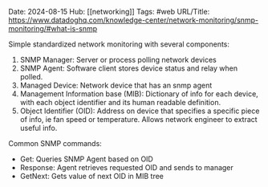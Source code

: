 Date: 2024-08-15
Hub: [[networking]]
Tags: #web 
URL/Title: https://www.datadoghq.com/knowledge-center/network-monitoring/snmp-monitoring/#what-is-snmp

Simple standardized network monitoring with several components:
1. SNMP Manager: Server or process polling network devices
2. SNMP Agent: Software client stores device status and relay when polled.
3. Managed Device: Network device that has an snmp agent
4. Management Information base (MIB): Dictionary of info for each device, with each object identifier and its human readable definition.
5. Object Identifier (OID): Address on device that specifies a specific piece of info, ie fan speed or temperature. Allows network engineer to extract useful info.

Common SNMP commands:
- Get: Queries SNMP Agent based on OID
- Response: Agent retrieves requested OID and sends to manager
- GetNext: Gets value of next OID in MIB tree